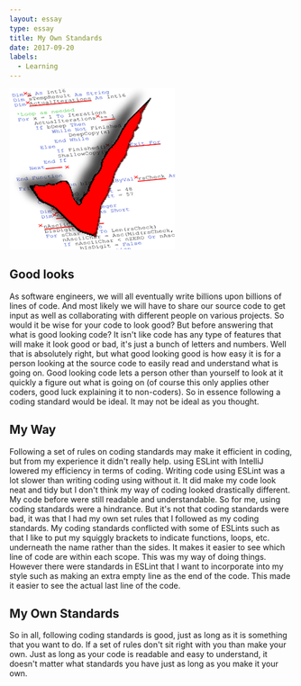 ```yaml
---
layout: essay
type: essay
title: My Own Standards
date: 2017-09-20
labels:
  - Learning
---
```


<img class="ui medium left floated image" src="../images/cding-std.png">

## Good looks
 
  As software engineers, we will all eventually write billions upon billions of lines of code. And most likely we will have to share our source code to get input as well as collaborating with different people on various projects. So would it be wise for your code to look good? But before answering that what is good looking code? It isn't like code has any type of features that will make it look good or bad, it's just a bunch of letters and numbers. Well that is absolutely right, but what good looking good is how easy it is for a person looking at the source code to easily read and understand what is going on. Good looking code lets a person other than yourself to look at it quickly a figure out what is going on (of course this only applies other coders, good luck explaining it to non-coders). So in essence following a coding standard would be ideal. It may not be ideal as you thought.
  
## My Way
  
  Following a set of rules on coding standards may make it efficient in coding, but from my experience it didn't really help. using ESLint with IntelliJ lowered my efficiency in terms of coding. Writing code using ESLint was a lot slower than writing coding using without it. It did make my code look neat and tidy but I don't think my way of coding looked drastically different. My code before were still readable and understandable. So for me, using coding standards were a hindrance. But it's not that coding standards were bad, it was that I had my own set rules that I followed as my coding standards. My coding standards conflicted with some of ESLints such as that I like to put my squiggly brackets to indicate functions, loops, etc. underneath the name rather than the sides. It makes it easier to see which line of code are within each scope. This was my way of doing things. However there were standards in ESLint that I want to incorporate into my style such as making an extra empty line as the end of the code. This made it easier to see the actual last line of the code. 
    
## My Own Standards
   So in all, following coding standards is good, just as long as it is something that you want to do. If a set of rules don't sit right with you than make your own. Just as long as your code is readable and easy to understand, it doesn't matter what standards you have just as long as you make it your own.
